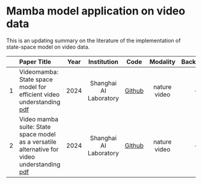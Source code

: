 # Mamba model application on video data
This is an updating summary on the literature of the implementation of state-space model on video data.


| | Paper Title | Year | Institution | Code | Modality | Backbone |
| :--: | :--------- | :-----: | :-----: | :-----: | :-----: | :-----: |
| 1 | Videomamba: State space model for efficient video understanding [pdf](https://arxiv.org/pdf/2403.06977) | 2024 | Shanghai AI Laboratory | [Github](https://github.com/OpenGVLab/VideoMamba) | nature video | - |
| 2 | Video mamba suite: State space model as a versatile alternative for video understanding [pdf](https://arxiv.org/pdf/2403.09626?) | 2024 | Shanghai AI Laboratory | [Github](https://github.com/OpenGVLab/video-mamba-suite) | nature video | - |
